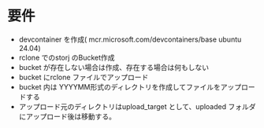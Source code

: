 # 要件

- devcontainer を作成(	mcr.microsoft.com/devcontainers/base ubuntu 24.04)
- rclone でのstorj のBucket作成
- bucket が存在しない場合は作成、存在する場合は何もしない
- bucket にrclone ファイルでアップロード
- bucket 内は YYYYMM形式のディレクトリを作成してファイルをアップロードする
- アップロード元のディレクトリはupload_target として、uploaded フォルダにアップロード後は移動する。

